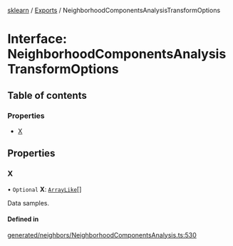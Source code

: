 [sklearn](../readme.md) / [Exports](../modules.md) / NeighborhoodComponentsAnalysisTransformOptions

# Interface: NeighborhoodComponentsAnalysisTransformOptions

## Table of contents

### Properties

- [X](NeighborhoodComponentsAnalysisTransformOptions.md#x)

## Properties

### X

• `Optional` **X**: [`ArrayLike`](../modules.md#arraylike)[]

Data samples.

#### Defined in

[generated/neighbors/NeighborhoodComponentsAnalysis.ts:530](https://github.com/transitive-bullshit/scikit-learn-ts/blob/367336a/packages/sklearn/src/generated/neighbors/NeighborhoodComponentsAnalysis.ts#L530)
